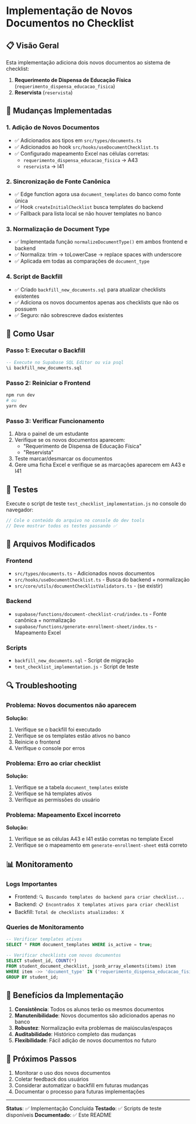 # Implementação de Novos Documentos no Checklist

## 📋 Visão Geral

Esta implementação adiciona dois novos documentos ao sistema de checklist:

1. **Requerimento de Dispensa de Educação Física** (`requerimento_dispensa_educacao_fisica`)
2. **Reservista** (`reservista`)

## 🔧 Mudanças Implementadas

### 1. Adição de Novos Documentos
- ✅ Adicionados aos tipos em `src/types/documents.ts`
- ✅ Adicionados ao hook `src/hooks/useDocumentChecklist.ts`
- ✅ Configurado mapeamento Excel nas células corretas:
  - `requerimento_dispensa_educacao_fisica` → A43
  - `reservista` → I41

### 2. Sincronização de Fonte Canônica
- ✅ Edge function agora usa `document_templates` do banco como fonte única
- ✅ Hook `createInitialChecklist` busca templates do backend
- ✅ Fallback para lista local se não houver templates no banco

### 3. Normalização de Document Type
- ✅ Implementada função `normalizeDocumentType()` em ambos frontend e backend
- ✅ Normaliza: trim → toLowerCase → replace spaces with underscore
- ✅ Aplicada em todas as comparações de `document_type`

### 4. Script de Backfill
- ✅ Criado `backfill_new_documents.sql` para atualizar checklists existentes
- ✅ Adiciona os novos documentos apenas aos checklists que não os possuem
- ✅ Seguro: não sobrescreve dados existentes

## 🚀 Como Usar

### Passo 1: Executar o Backfill
```sql
-- Execute no Supabase SQL Editor ou via psql
\i backfill_new_documents.sql
```

### Passo 2: Reiniciar o Frontend
```bash
npm run dev
# ou
yarn dev
```

### Passo 3: Verificar Funcionamento
1. Abra o painel de um estudante
2. Verifique se os novos documentos aparecem:
   - "Requerimento de Dispensa de Educação Física"
   - "Reservista"
3. Teste marcar/desmarcar os documentos
4. Gere uma ficha Excel e verifique se as marcações aparecem em A43 e I41

## 🧪 Testes

Execute o script de teste `test_checklist_implementation.js` no console do navegador:

```javascript
// Cole o conteúdo do arquivo no console do dev tools
// Deve mostrar todos os testes passando ✅
```

## 📁 Arquivos Modificados

### Frontend
- `src/types/documents.ts` - Adicionados novos documentos
- `src/hooks/useDocumentChecklist.ts` - Busca do backend + normalização
- `src/core/utils/documentChecklistValidators.ts` - (se existir)

### Backend
- `supabase/functions/document-checklist-crud/index.ts` - Fonte canônica + normalização
- `supabase/functions/generate-enrollment-sheet/index.ts` - Mapeamento Excel

### Scripts
- `backfill_new_documents.sql` - Script de migração
- `test_checklist_implementation.js` - Script de teste

## 🔍 Troubleshooting

### Problema: Novos documentos não aparecem
**Solução:**
1. Verifique se o backfill foi executado
2. Verifique se os templates estão ativos no banco
3. Reinicie o frontend
4. Verifique o console por erros

### Problema: Erro ao criar checklist
**Solução:**
1. Verifique se a tabela `document_templates` existe
2. Verifique se há templates ativos
3. Verifique as permissões do usuário

### Problema: Mapeamento Excel incorreto
**Solução:**
1. Verifique se as células A43 e I41 estão corretas no template Excel
2. Verifique se o mapeamento em `generate-enrollment-sheet` está correto

## 📊 Monitoramento

### Logs Importantes
- Frontend: `🔍 Buscando templates do backend para criar checklist...`
- Backend: `📋 Encontrados X templates ativos para criar checklist`
- Backfill: `Total de checklists atualizados: X`

### Queries de Monitoramento
```sql
-- Verificar templates ativos
SELECT * FROM document_templates WHERE is_active = true;

-- Verificar checklists com novos documentos
SELECT student_id, COUNT(*)
FROM student_document_checklist, jsonb_array_elements(items) item
WHERE item ->> 'document_type' IN ('requerimento_dispensa_educacao_fisica', 'reservista')
GROUP BY student_id;
```

## 🎯 Benefícios da Implementação

1. **Consistência**: Todos os alunos terão os mesmos documentos
2. **Manutenibilidade**: Novos documentos são adicionados apenas no banco
3. **Robustez**: Normalização evita problemas de maiúsculas/espaços
4. **Auditabilidade**: Histórico completo das mudanças
5. **Flexibilidade**: Fácil adição de novos documentos no futuro

## 🔄 Próximos Passos

1. Monitorar o uso dos novos documentos
2. Coletar feedback dos usuários
3. Considerar automatizar o backfill em futuras mudanças
4. Documentar o processo para futuras implementações

---

**Status**: ✅ Implementação Concluída
**Testado**: ✅ Scripts de teste disponíveis
**Documentado**: ✅ Este README